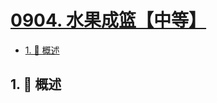 # [0904. 水果成篮【中等】](https://github.com/Tdahuyou/TNotes.leetcode/tree/main/notes/0904.%20%E6%B0%B4%E6%9E%9C%E6%88%90%E7%AF%AE%E3%80%90%E4%B8%AD%E7%AD%89%E3%80%91)

<!-- region:toc -->

- [1. 📝 概述](#1--概述)

<!-- endregion:toc -->

## 1. 📝 概述
